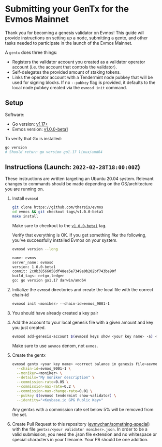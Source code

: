 # Submitting your GenTx for the Evmos Mainnet

Thank you for becoming a genesis validator on Evmos! This guide will provide instructions on setting up a node, submitting a gentx, and other tasks needed to participate in the launch of the Evmos Mainnet.

A `gentx` does three things:

- Registers the validator account you created as a validator operator account (i.e. the account that controls the validator).
- Self-delegates the provided amount of staking tokens.
- Links the operator account with a Tendermint node pubkey that will be used for signing blocks. If no `--pubkey` flag is provided, it defaults to the local node pubkey created via the `evmosd init` command.

## Setup

Software:

- Go version: [v1.17+](https://golang.org/dl/)
- Evmos version: [v1.0.0-beta1](https://github.com/tharsis/evmos/releases)

To verify that Go is installed:

```sh
go version
# Should return go version go1.17 linux/amd64
```

## Instructions (Launch: `2022-02-28T18:00:00Z`)

These instructions are written targeting an Ubuntu 20.04 system. Relevant changes to commands should be made depending on the OS/architecture you are running on.

1. Install `evmosd`

   ```bash
   git clone https://github.com/tharsis/evmos
   cd evmos && git checkout tags/v1.0.0-beta1
   make install
   ```

   Make sure to checkout to the [`v1.0.0-beta1`](https://github.com/tharsis/evmos/releases) tag.

   Verify that everything is OK. If you get something *like* the following, you've successfully installed Evmos on your system.

   ```sh
   evmosd version --long

   name: evmos
   server_name: evmosd
   version: 1.0.0-beta1
   commit: 2c0b38566058df48ea5e7349e0b202bf743be90f
   build_tags: netgo,ledger
   go: go version go1.17 darwin/amd64
   ```

2. Initialize the `evmosd` directories and create the local file with the correct chain-id

   ```bash
   evmosd init <moniker> --chain-id=evmos_9001-1
   ```

3. You should have already created a key pair

4. Add the account to your local genesis file with a given amount and key you just created.

   ```bash
   evmosd add-genesis-account $(evmosd keys show <your key name> -a) <correct balance in genesis file>aevmos
   ```

   Make sure to use `aevmos` denom, not `evmos`.

5. Create the gentx

   ```bash
   evmosd gentx <your key name> <correct balance in genesis file>aevmos \
     --chain-id=evmos_9001-1 \
     --moniker=<moniker> \
     --details="My moniker description" \
     --commission-rate=0.05 \
     --commission-max-rate=0.2 \
     --commission-max-change-rate=0.01 \
     --pubkey $(evmosd tendermint show-validator) \
     --identity="<Keybase.io GPG Public Key>"
   ```
   
   Any gentxs with a commission rate set below 5% will be removed from the set.

6. Create Pull Request to this repository ([evmychan/something-special](https://github.com/evmychan/something-special/)) with the file  `gentxs/<your validator moniker>.json`. In order to be a valid submission, you need the .json file extension and no whitespace or special characters in your filename. Your PR should be one addition.
